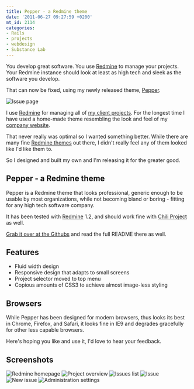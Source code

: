 ```yaml
---
title: Pepper - a Redmine theme
date: '2011-06-27 09:27:59 +0200'
mt_id: 2114
categories:
- Rails
- projects
- webdesign
- Substance Lab
---
```

You develop great software. You use [Redmine](http://www.redmine.org) to manage your projects. Your Redmine instance should look at least as high tech and sleek as the software you develop.

That can now be fixed, using my newly released theme, [Pepper](https://github.com/koppen/redmine-pepper-theme).

![Issue page](/files/journal/pepper/pepper_issue.png)



<!--more-->

I use [Redmine](http://www.redmine.org) for managing all of [my client projects](https://substancelab.com/work). For the longest time I have used a home-made theme resembling the look and feel of my <a href="https://substancelab.com" title="Freelance Ruby on Rails development agency">company website</a>.

That never really was optimal so I wanted something better. While there are many fine [Redmine themes](http://www.redmine.org/projects/redmine/wiki/Theme_List) out there, I didn't really feel any of them looked like I'd like them to.

So I designed and built my own and I'm releasing it for the greater good.


## Pepper - a Redmine theme

Pepper is a Redmine theme that looks professional, generic enough to be usable by most organizations, while not becoming bland or boring - fitting for any high tech software company.

It has been tested with [Redmine](http://redmine.org) 1.2, and should work fine with [Chili Project](http://chiliproject.org) as well.

[Grab it over at the Githubs](https://github.com/koppen/redmine-pepper-theme) and read the full README there as well.


## Features

* Fluid width design
* Responsive design that adapts to small screens
* Project selector moved to top menu
* Copious amounts of CSS3 to achieve almost image-less styling


## Browsers

While Pepper has been designed for modern browsers, thus looks its best in Chrome, Firefox, and Safari, it looks fine in IE9 and degrades gracefully for other less capable browsers.


Here's hoping you like and use it, I'd love to hear your feedback.


## Screenshots

![Redmine homepage](/files/journal/pepper/pepper_homepage.png)
![Project overview](/files/journal/pepper/pepper_project_overview.png)
![Issues list](/files/journal/pepper/pepper_issue_list.png)
![Issue](/files/journal/pepper/pepper_issue.png)
![New issue](/files/journal/pepper/pepper_new_issue.png)
![Administration settings](/files/journal/pepper/pepper_settings.png)




